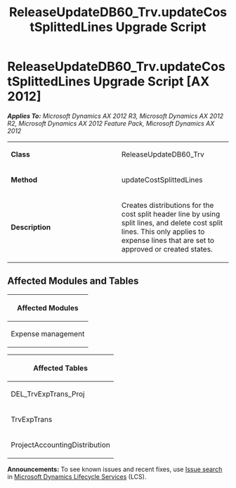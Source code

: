 ﻿---
title: ReleaseUpdateDB60_Trv.updateCostSplittedLines Upgrade Script
TOCTitle: ReleaseUpdateDB60_Trv.updateCostSplittedLines Upgrade Script
ms:assetid: e335744f-3af8-88f5-1a0c-ce1a053638f8
ms:mtpsurl: https://msdn.microsoft.com/en-us/library/JJ737344(v=AX.60)
ms:contentKeyID: 49711786
ms.date: 05/18/2015
mtps_version: v=AX.60
---

# ReleaseUpdateDB60\_Trv.updateCostSplittedLines Upgrade Script [AX 2012]


_**Applies To:** Microsoft Dynamics AX 2012 R3, Microsoft Dynamics AX 2012 R2, Microsoft Dynamics AX 2012 Feature Pack, Microsoft Dynamics AX 2012_

<table>
<colgroup>
<col style="width: 50%" />
<col style="width: 50%" />
</colgroup>
<tbody>
<tr class="odd">
<td><p><strong>Class</strong></p></td>
<td><p>ReleaseUpdateDB60_Trv</p></td>
</tr>
<tr class="even">
<td><p><strong>Method</strong></p></td>
<td><p>updateCostSplittedLines</p></td>
</tr>
<tr class="odd">
<td><p><strong>Description</strong></p></td>
<td><p>Creates distributions for the cost split header line by using split lines, and delete cost split lines. This only applies to expense lines that are set to approved or created states.</p></td>
</tr>
</tbody>
</table>


## Affected Modules and Tables

<table>
<colgroup>
<col style="width: 100%" />
</colgroup>
<thead>
<tr class="header">
<th><p>Affected Modules</p></th>
</tr>
</thead>
<tbody>
<tr class="odd">
<td><p>Expense management</p></td>
</tr>
</tbody>
</table>


<table>
<colgroup>
<col style="width: 100%" />
</colgroup>
<thead>
<tr class="header">
<th><p>Affected Tables</p></th>
</tr>
</thead>
<tbody>
<tr class="odd">
<td><p>DEL_TrvExpTrans_Proj</p></td>
</tr>
<tr class="even">
<td><p>TrvExpTrans</p></td>
</tr>
<tr class="odd">
<td><p>ProjectAccountingDistribution</p></td>
</tr>
</tbody>
</table>

  
**Announcements:** To see known issues and recent fixes, use [Issue search](http://go.microsoft.com/fwlink/?linkid=389258) in [Microsoft Dynamics Lifecycle Services](http://go.microsoft.com/fwlink/?linkid=306505) (LCS).

